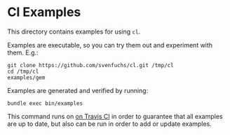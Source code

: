 # Cl Examples

This directory contains examples for using `cl`.

Examples are executable, so you can try them out and experiment with them. E.g.:

```
git clone https://github.com/svenfuchs/cl.git /tmp/cl
cd /tmp/cl
examples/gem
```

Examples are generated and verified by running:

```
bundle exec bin/examples
```

This command runs on [on Travis CI](https://github.com/svenfuchs/cl/blob/master/.travis.yml#L14)
in order to guarantee that all examples are up to date,
but also can be run in order to add or update examples.

